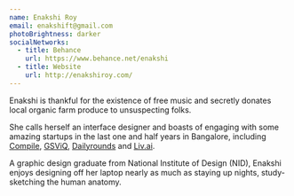 ```yaml
---
name: Enakshi Roy
email: enakshift@gmail.com
photoBrightness: darker
socialNetworks:
  - title: Behance
    url: https://www.behance.net/enakshi
  - title: Website
    url: http://enakshiroy.com/
---
```


Enakshi is thankful for the existence of free music and secretly donates local organic farm produce to unsuspecting folks. 

She calls herself an interface designer and boasts of engaging with some amazing startups in the last one and half years in Bangalore, including [Compile](http://compile.com/), [GSViQ](https://itunes.apple.com/in/app/gsviq/id1071669100?mt=8), [Dailyrounds](https://itunes.apple.com/in/app/daily-rounds-clinical-cases/id1003799400?mt=8) and [Liv.ai](https://liv.ai/).

A graphic design graduate from National Institute of Design <abbr>(NID)</abbr>, Enakshi enjoys designing off her laptop nearly as much as staying up nights, study-sketching the human anatomy.
